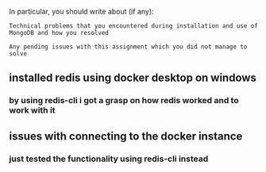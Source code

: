 In particular, you should write about (if any):

    Technical problems that you encountered during installation and use of MongoDB and how you resolved

    Any pending issues with this assignment which you did not manage to solve

## installed redis using docker desktop on windows
### by using redis-cli i got a grasp on how redis worked and to work with it

## issues with connecting to the docker instance
### just tested the functionality using redis-cli instead